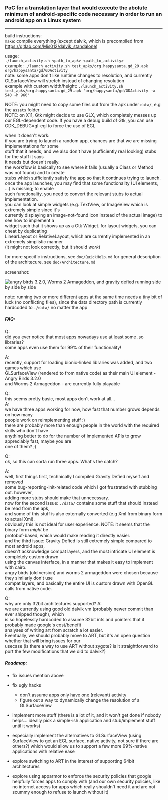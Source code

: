 ### PoC for a translation layer that would execute the abolute minimum of android-specific code necessary in order to run an android app on a Linux system

---

build instructions:  
`make`: compile everything (except dalvik, which is precompiled from https://gitlab.com/Mis012/dalvik_standalone)  

usage:  
`./launch_activity.sh <path_to_apk> <path_to_activity>`  
example: `./launch_activity.sh test_apks/org.happysanta.gd_29.apk org/happysanta/gd/GDActivity`  
note: some apps don't like runtime changes to resolution, and currently GLSurfaceView will stretch instead of changing resolution  
example with custom width/height: `./launch_activity.sh test_apks/org.happysanta.gd_29.apk 'org/happysanta/gd/GDActivity -w 540 -h 960'`

NOTE: you might need to copy some files out from the apk under `data/`, e.g the `assets` folder  
NOTE: on X11, Gtk might decide to use GLX, which completely messes up our EGL-dependent code.
If you have a debug build of Gtk, you can use GDK_DEBUG=gl-egl to force the use of EGL

when it doesn't work:  
if you are trying to launch a random app, chances are that we are missing implementations for some  
stuff that it needs, and we also don't have (sufficiently real looking) stubs for the stuff it says  
it needs but doesn't really.  
the workflow is basically to see where it fails (usually a Class or Method was not found) and to create  
stubs which sufficiently satisfy the app so that it continues trying to launch.  
once the app launches, you may find that some functionality (UI elements, ...) is missing; to enable  
such functionality, you need to convert the relevant stubs to actual implementation.  
you can look at simple widgets (e.g. TextView, or ImageView which is extremely simple since it's  
currently displaying an image-not-found icon instead of the actual image) to see how to implement a  
widget such that it shows up as a Gtk Widget. for layout widgets, you can cheat by duplicating  
LinearLayout or RelativeLayout, which are currently implemented in an extremely simplistic manner  
(it might not look correctly, but it should *work*)

for more specific instructions, see `doc/QuickHelp.md`
for general description of the architecure, see `doc/Architecture.md`

screenshot:

![angry birds 3.2.0, Worms 2 Armageddon, and gravity defied running side by side by side](https://gitlab.com/Mis012/android_translation_layer_PoC/-/raw/master/screenshot_2.png)

note: running two or more different apps at the same time needs a tiny bit of luck (no conflicting files), since the data directory path is currently hardcoded to `./data/` no matter the app  

##### FAQ:

Q:  
	did you ever notice that most apps nowadays use at least some .so libraries?  
	some apps even use them for 99% of their functionality!  

A:  
	recently, support for loading bionic-linked libraries was added, and two games which use  
	GLSurfaceView (rendered to from native code) as their main UI element - Angry Birds 3.2.0  
	and Worms 2 Armageddon - are currently fully playable

Q:  
	this seems pretty basic, most apps don't work at all...  
A:  
	we have three apps working for now, how fast that number grows depends on how many  
	people work on reimplementing stuff :)  
	there are probably more than enough people in the world with the required skills who don't have  
	anything better to do for the number of implemented APIs to grow appreciably fast, maybe you are  
	one of them? ;)

Q:  
	ok, so this can sorta run three apps. What's the catch?  

A:  
	well, first things first, technically I compiled Gravity Defied myself and removed  
	some bug-reporting-init-related code which I got frustrated with stubbing out. however,  
	adding more stubs should make that unnecessary.  
	now for the second issue: `./data/` contains some stuff that should instead be read from the apk,  
	and some of this stuff is also externally converted (e.g Xml from binary form to actual Xml).  
	obviously this is not ideal for user experience. NOTE: it seems that the binary form *might* be  
	protobuf-based, which would make reading it directly easier.  
	and the third issue: Gravity Defied is still extremely simple compared to most android apps,  
	doesn't acknowledge compat layers, and the most intricate UI element is completely custom drawn  
	using the canvas interface, in a manner that makes it easy to implement with cairo.  
	angry birds (old version) and worms 2 armageddon were chosen because they similarly don't use  
	compat layers, and basically the entire UI is custom drawn with OpenGL calls from native code.

Q:  
	why are only 32bit architectures supported?
A:  
	we are currently using good old dalvik vm (probably newer commit than ever shipped though), which  
	is so hopelessly hardcoded to assume 32bit ints and pointers that it probably made google's cost/benefit  
	analyses of writing art from scratch a lot easier.  
	Eventually, we should probably move to ART, but it's an open question whether that will bring issues for our  
	usecase (is there a way to use ART without zygote? is it straightforward to port the few modifications that we did to dalvik?)


##### Roadmap:

- fix issues mention above

- fix ugly hacks
	- don't assume apps only have one (relevant) activity
	- figure out a way to dynamically change the resolution of a GLSurfaceView

- implement more stuff (there is a lot of it, and it won't get done if nobody helps... ideally pick a simple-ish application and stub/implement stuff until it works)

- especially implement the alternatives to GLSurfaceView (using SurfaceView to get an EGL surface, native activity, not sure if there are others?) which would allow us to support a few more 99%-native applications with relative ease

- explore switching to ART in the interest of supporting 64bit architectures

- explore using apparmor to enforce the security policies that google helpfully forces apps to comply with (and our own security policies, like no internet access for apps which really shouldn't need it and are not scummy enough to refuse to launch without it)
